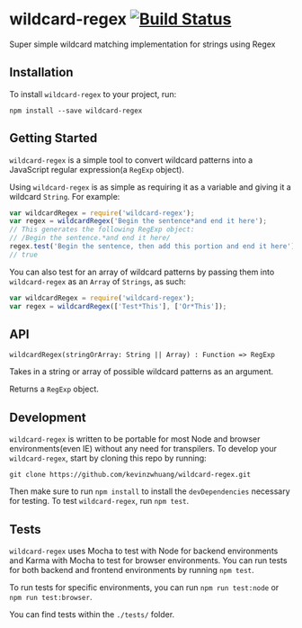 # wildcard-regex [![Build Status](https://travis-ci.org/kevinzwhuang/wildcard-regex.svg?branch=master)](https://travis-ci.org/kevinzwhuang/wildcard-regex)

Super simple wildcard matching implementation for strings using Regex

## Installation

To install `wildcard-regex` to your project, run:

```
npm install --save wildcard-regex
```

## Getting Started

`wildcard-regex` is a simple tool to convert wildcard patterns into a JavaScript
regular expression(a `RegExp` object).

Using `wildcard-regex` is as simple as requiring it as a variable and giving it
a wildcard `String`. For example:

```js
var wildcardRegex = require('wildcard-regex');
var regex = wildcardRegex('Begin the sentence*and end it here');
// This generates the following RegExp object:
// /Begin the sentence.*and end it here/
regex.test('Begin the sentence, then add this portion and end it here');
// true
```

You can also test for an array of wildcard patterns by passing them into
`wildcard-regex` as an `Array` of `Strings`, as such:

```js
var wildcardRegex = require('wildcard-regex');
var regex = wildcardRegex(['Test*This'], ['Or*This']);
```

## API

`wildcardRegex(stringOrArray: String || Array) : Function => RegExp`

Takes in a string or array of possible wildcard patterns as an argument.

Returns a `RegExp` object.

## Development

`wildcard-regex` is written to be portable for most Node and browser
environments(even IE) without any need for transpilers. To develop your
`wildcard-regex`, start by cloning this repo by running:

```
git clone https://github.com/kevinzwhuang/wildcard-regex.git
```

Then make sure to run `npm install` to install the `devDependencies` necessary
for testing. To test `wildcard-regex`, run `npm test`.

## Tests

`wildcard-regex` uses Mocha to test with Node for backend environments and
Karma with Mocha to test for browser environments. You can run tests for both
backend and frontend environments by running `npm test`.

To run tests for specific environments, you can run `npm run test:node` or `npm
run test:browser`.

You can find tests within the `./tests/` folder.
